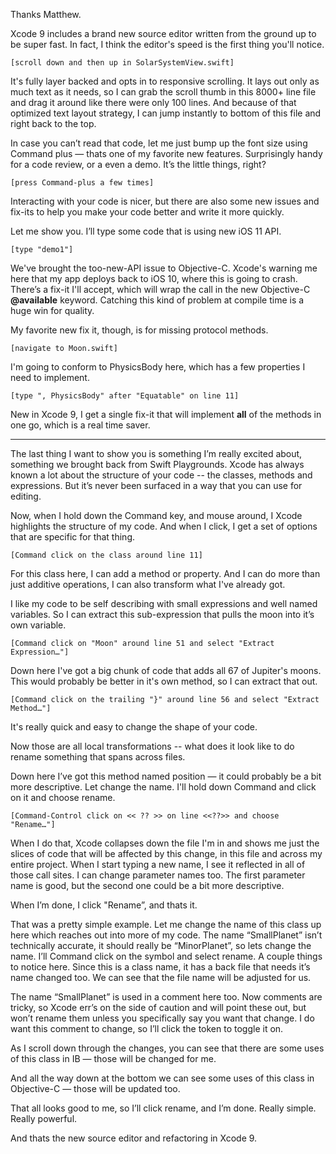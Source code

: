Thanks Matthew.

Xcode 9 includes a brand new source editor written from the ground up to be super fast. In fact, I think the editor's speed is the first thing you'll notice.

    [scroll down and then up in SolarSystemView.swift]

It's fully layer backed and opts in to responsive scrolling. It lays out only as much text as it needs, so I can grab the scroll thumb in this 8000+ line file and drag it around like there were only 100 lines. And because of that optimized text layout strategy, I can jump instantly to bottom of this file and right back to the top.

In case you can’t read that code, let me just bump up the font size using Command plus — thats one of my favorite new features. Surprisingly handy for a code review, or a even a demo. It’s the little things, right?

    [press Command-plus a few times]
    
Interacting with your code is nicer, but there are also some new issues and fix-its to help you make your code better and write it more quickly. 

Let me show you. I’ll type some code that is using new iOS 11 API.

    [type "demo1"]
    
We've brought the too-new-API issue to Objective-C. Xcode's warning me here that my app deploys back to iOS 10, where this is going to crash. There’s a fix-it I'll accept, which will wrap the call in the new Objective-C **@available** keyword. Catching this kind of problem at compile time is a huge win for quality.
    
My favorite new fix it, though, is for missing protocol methods.

    [navigate to Moon.swift]
    
I'm going to conform to PhysicsBody here, which has a few properties I need to implement.
    
    [type ", PhysicsBody" after "Equatable" on line 11]
    
New in Xcode 9, I get a single fix-it that will implement **all** of the methods in one go, which is a real time saver.

----------------------------------------

The last thing I want to show you is something I’m really excited about, something we brought back from Swift Playgrounds. Xcode has always known a lot about the structure of your code -- the classes, methods and expressions. But it’s never been surfaced in a way that you can use for editing.

Now, when I hold down the Command key, and mouse around, I Xcode highlights the structure of my code. And when I click, I get a set of options that are specific for that thing.

    [Command click on the class around line 11]
    
For this class here, I can add a method or property. And I can do more than just additive operations, I can also transform what I've already got.
    
I like my code to be self describing with small expressions and well named variables. So I can extract this sub-expression that pulls the moon into it’s own variable.

    [Command click on "Moon" around line 51 and select "Extract Expression…"]
    
Down here I've got a big chunk of code that adds all 67 of Jupiter's moons. This would probably be better in it's own method, so I can extract that out.

    [Command click on the trailing "}" around line 56 and select "Extract Method…"]
    
It's really quick and easy to change the shape of your code.
    
Now those are all local transformations -- what does it look like to do rename something that spans across files. 

Down here I’ve got this method named position — it could probably be a bit more descriptive. Let change the name. I'll hold down Command and click on it and choose rename.

    [Command-Control click on << ?? >> on line <<??>> and choose "Rename…"]
    
When I do that, Xcode collapses down the file I'm in and shows me just the  slices of code that will be affected by this change, in this file and across my entire project. When I start typing a new name, I see it reflected in all of those call sites. I can change parameter names too. The first parameter name is good, but the second one could be a bit more descriptive.

When I’m done, I click "Rename”, and thats it.

That was a pretty simple example. Let me change the name of this class up here which reaches out into more of my code. The name “SmallPlanet” isn’t technically accurate, it should really be “MinorPlanet”, so lets change the name. I’ll Command click on the symbol and select rename. A couple things to notice here. Since this is a class name, it has a back file that needs it’s name changed too. We can see that the file name will be adjusted for us. 

The name “SmallPlanet” is used in a comment here too. Now comments are tricky, so Xcode err’s on the side of caution and will point these out, but won’t rename them unless you specifically say you want that change. I do want this comment to change, so I’ll click the token to toggle it on.

As I scroll down through the changes, you can see that there are some uses of this class in IB — those will be changed for me.

And all the way down at the bottom we can see some uses of this class in Objective-C — those will be updated too.

That all looks good to me, so I’ll click rename, and I’m done. Really simple. Really powerful.

And thats the new source editor and refactoring in Xcode 9.
 
